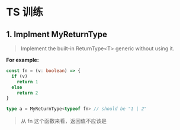 # TS 训练

## 1. Implment MyReturnType

> Implement the built-in ReturnType\<T> generic without using it.

**For example:**

```typescript
const fn = (v: boolean) => {
  if (v)
    return 1
  else
    return 2
}

type a = MyReturnType<typeof fn> // should be "1 | 2"
```

> 从 fn 这个函数来看，返回值不应该是
